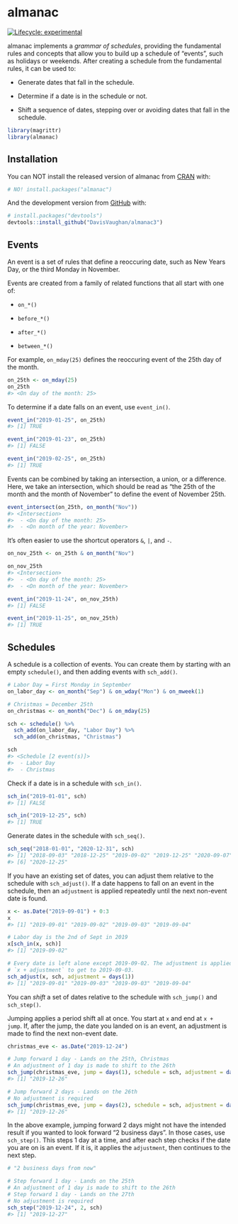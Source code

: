 
<!-- README.md is generated from README.Rmd. Please edit that file -->

# almanac

<!-- badges: start -->

[![Lifecycle:
experimental](https://img.shields.io/badge/lifecycle-experimental-orange.svg)](https://www.tidyverse.org/lifecycle/#experimental)
<!-- badges: end -->

almanac implements a *grammar of schedules*, providing the fundamental
rules and concepts that allow you to build up a schedule of “events”,
such as holidays or weekends. After creating a schedule from the
fundamental rules, it can be used to:

  - Generate dates that fall in the schedule.

  - Determine if a date is in the schedule or not.

  - Shift a sequence of dates, stepping over or avoiding dates that fall
    in the schedule.

<!-- end list -->

``` r
library(magrittr)
library(almanac)
```

## Installation

You can NOT install the released version of almanac from
[CRAN](https://CRAN.R-project.org) with:

``` r
# NO! install.packages("almanac")
```

And the development version from [GitHub](https://github.com/) with:

``` r
# install.packages("devtools")
devtools::install_github("DavisVaughan/almanac3")
```

## Events

An event is a set of rules that define a reoccuring date, such as New
Years Day, or the third Monday in November.

Events are created from a family of related functions that all start
with one of:

  - `on_*()`

  - `before_*()`

  - `after_*()`

  - `between_*()`

For example, `on_mday(25)` defines the reoccuring event of the 25th day
of the month.

``` r
on_25th <- on_mday(25)
on_25th
#> <On day of the month: 25>
```

To determine if a date falls on an event, use `event_in()`.

``` r
event_in("2019-01-25", on_25th)
#> [1] TRUE

event_in("2019-01-23", on_25th)
#> [1] FALSE

event_in("2019-02-25", on_25th)
#> [1] TRUE
```

Events can be combined by taking an intersection, a union, or a
difference. Here, we take an intersection, which should be read as “the
25th of the month and the month of November” to define the event of
November 25th.

``` r
event_intersect(on_25th, on_month("Nov"))
#> <Intersection>
#>  - <On day of the month: 25>
#>  - <On month of the year: November>
```

It’s often easier to use the shortcut operators `&`, `|`, and `-`.

``` r
on_nov_25th <- on_25th & on_month("Nov")

on_nov_25th
#> <Intersection>
#>  - <On day of the month: 25>
#>  - <On month of the year: November>
```

``` r
event_in("2019-11-24", on_nov_25th)
#> [1] FALSE

event_in("2019-11-25", on_nov_25th)
#> [1] TRUE
```

## Schedules

A schedule is a collection of events. You can create them by starting
with an empty `schedule()`, and then adding events with `sch_add()`.

``` r
# Labor Day = First Monday in September
on_labor_day <- on_month("Sep") & on_wday("Mon") & on_mweek(1)

# Christmas = December 25th
on_christmas <- on_month("Dec") & on_mday(25)

sch <- schedule() %>%
  sch_add(on_labor_day, "Labor Day") %>%
  sch_add(on_christmas, "Christmas")

sch
#> <Schedule [2 event(s)]>
#>  - Labor Day
#>  - Christmas
```

Check if a date is in a schedule with `sch_in()`.

``` r
sch_in("2019-01-01", sch)
#> [1] FALSE

sch_in("2019-12-25", sch)
#> [1] TRUE
```

Generate dates in the schedule with `sch_seq()`.

``` r
sch_seq("2018-01-01", "2020-12-31", sch)
#> [1] "2018-09-03" "2018-12-25" "2019-09-02" "2019-12-25" "2020-09-07"
#> [6] "2020-12-25"
```

If you have an existing set of dates, you can adjust them relative to
the schedule with `sch_adjust()`. If a date happens to fall on an event
in the schedule, then an `adjustment` is applied repeatedly until the
next non-event date is found.

``` r
x <- as.Date("2019-09-01") + 0:3
x
#> [1] "2019-09-01" "2019-09-02" "2019-09-03" "2019-09-04"

# Labor day is the 2nd of Sept in 2019
x[sch_in(x, sch)]
#> [1] "2019-09-02"

# Every date is left alone except 2019-09-02. The adjustment is applied as
# `x + adjustment` to get to 2019-09-03.
sch_adjust(x, sch, adjustment = days(1))
#> [1] "2019-09-01" "2019-09-03" "2019-09-03" "2019-09-04"
```

You can *shift* a set of dates relative to the schedule with
`sch_jump()` and `sch_step()`.

Jumping applies a period shift all at once. You start at `x` and end at
`x + jump`. If, after the jump, the date you landed on is an event, an
adjustment is made to find the next non-event date.

``` r
christmas_eve <- as.Date("2019-12-24")

# Jump forward 1 day - Lands on the 25th, Christmas
# An adjustment of 1 day is made to shift to the 26th
sch_jump(christmas_eve, jump = days(1), schedule = sch, adjustment = days(1))
#> [1] "2019-12-26"

# Jump forward 2 days - Lands on the 26th
# No adjustment is required
sch_jump(christmas_eve, jump = days(2), schedule = sch, adjustment = days(1))
#> [1] "2019-12-26"
```

In the above example, jumping forward 2 days might not have the intended
result if you wanted to look forward “2 business days”. In those cases,
use `sch_step()`. This steps 1 day at a time, and after each step checks
if the date you are on is an event. If it is, it applies the
`adjustment`, then continues to the next step.

``` r
# "2 business days from now"

# Step forward 1 day - Lands on the 25th
# An adjustment of 1 day is made to shift to the 26th
# Step forward 1 day - Lands on the 27th
# No adjustment is required
sch_step("2019-12-24", 2, sch)
#> [1] "2019-12-27"
```
